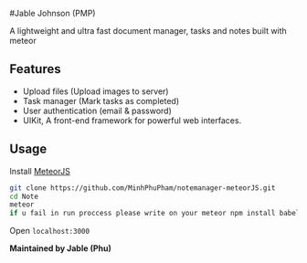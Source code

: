 #Jable Johnson (PMP)

A lightweight and ultra fast document manager, tasks and notes built with meteor

## Features
-  Upload files (Upload images to server)
-  Task manager (Mark tasks as completed)
-  User authentication (email & password)
-  UIKit, A front-end framework
for powerful web interfaces.

## Usage

Install [MeteorJS](https://www.meteor.com)

```bash
git clone https://github.com/MinhPhuPham/notemanager-meteorJS.git
cd Note
meteor
if u fail in run proccess please write on your meteor npm install babel-runtime core-js meteor-node-stubs 
```

Open `localhost:3000`


**Maintained by Jable (Phu)**